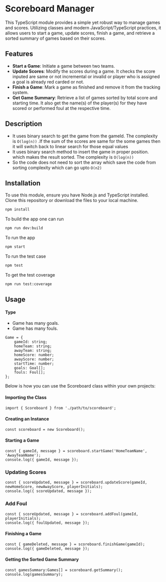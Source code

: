 # Scoreboard Manager

This TypeScript module provides a simple yet robust way to manage games and scores. Utilizing classes and modern JavaScript/TypeScript practices, it allows users to start a game, update scores, finish a game, and retrieve a sorted summary of games based on their scores.

## Features

- **Start a Game**: Initiate a game between two teams.
- **Update Scores**: Modify the scores during a game. It checks the score inputed are same or not incremental or invalid or player who is assigned a goal is already red carded or not.
- **Finish a Game**: Mark a game as finished and remove it from the tracking system.
- **Get Game Summary**: Retrieve a list of games sorted by total score and starting time. It also get the name(s) of the player(s) for they have scored or performed foul at the respective time.

## Description
- It uses binary search to get the game from the gameId. The complexity is ```O(log(n))``` .If the sum of the scores are same for the some games then it will switch back to linear search for those equal values 
- It uses binary search method to insert the game in proper position. which makes the result sorted. The complexity is ```O(log(n))```
- So the code does not need to sort the array which save the code from sorting complexity which can go upto ```O(n2)```

## Installation

To use this module, ensure you have Node.js and TypeScript installed. Clone this repository or download the files to your local machine.

```bash
npm install
```
To build the app one can run

```bash
npm run dev:build
```
To run the app

```bash
npm start
```

To run the test case 

```bash
npm test
```

To get the test coverage

```bash
npm run test:coverage
```


## Usage

#### Type
- Game has many goals.
- Game has many fouls.
```
Game = {
    gameId: string;
    homeTeam: string;
    awayTeam: string;
    homeScore: number;
    awayScore: number;
    startTime: number;
    goals: Goal[];
    fouls: Foul[];
};
```

Below is how you can use the Scoreboard class within your own projects:

#### Importing the Class

```
import { Scoreboard } from './path/to/scoreboard';
```

#### Creating an Instance

```
const scoreboard = new Scoreboard();
```

#### Starting a Game

```
const { gameId, message } = scoreboard.startGame('HomeTeamName', 'AwayTeamName');
console.log({ gameId, message });

```

### Updating Scores

```
const { scoreUpdated, message } = scoreboard.updateScore(gameId, newHomeScore, newAwayScore, playerInitials);
console.log({ scoreUpdated, message });
```

### Add Foul

```
const { scoreUpdated, message } = scoreboard.addFoul(gameId, playerInitials);
console.log({ foulUpdated, message });
```

#### Finishing a Game

```
const { gameDeleted, message } = scoreboard.finishGame(gameId);
console.log({ gameDeleted, message });
```
#### Getting the Sorted Game Summary

```
const gamesSummary:Games[] = scoreboard.getSummary();
console.log(gamesSummary);
```

